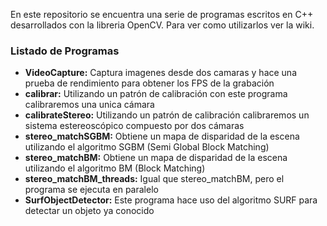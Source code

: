 En este repositorio se encuentra una serie de programas escritos en C++ desarrollados con la libreria OpenCV. Para ver como utilizarlos ver la wiki.
### Listado de Programas
* **VideoCapture:** Captura imagenes desde dos camaras y hace una prueba de rendimiento para obtener los FPS de la grabación
* **calibrar:** Utilizando un patrón de calibración con este programa calibraremos una unica cámara
* **calibrateStereo:** Utilizando un patrón de calibración calibraremos un sistema estereoscópico compuesto por dos cámaras
* **stereo_matchSGBM:** Obtiene un mapa de disparidad de la escena utilizando el algoritmo SGBM (Semi Global Block Matching)
* **stereo_matchBM:** Obtiene un mapa de disparidad de la escena utilizando el algoritmo BM (Block Matching)
* **stereo_matchBM_threads:** Igual que stereo_matchBM, pero el programa se ejecuta en paralelo
* **SurfObjectDetector:** Este programa hace uso del algoritmo SURF para detectar un objeto ya conocido
